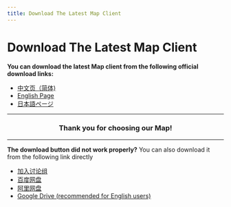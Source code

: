 ```yaml
---
title: Download The Latest Map Client
---
```


# Download The Latest Map Client

**You can download the latest Map client from the following official download links:** 

  - [中文页（简体)](https://yuanshen.site/docs/download-client.html)
  - [English Page](https://yuanshen.site/docs/en/download-client.html)
  - [日本語ページ](https://yuanshen.site/docs/ja/download-client.html)
---
<div align="center"><h3>
Thank you for choosing our Map!
</h3></div>

---

**The download button did not work properly?**
You can also download it from the following link directly
  - [加入讨论组](https://yuanshen.site/docs/communication-group.html)
  - [百度网盘](https://pan.baidu.com/s/1t_FRadAiGHGxw1YvvWt0bg)
  - [阿里网盘](https://download.yuanshen.site/%E7%A9%BA%E8%8D%A7%E9%85%92%E9%A6%86%E5%9C%B0%E5%9B%BE%E5%AE%A2%E6%88%B7%E7%AB%AF/%E5%85%8D%E5%AE%89%E8%A3%851.12.1%EF%BC%88%E7%9B%B4%E6%8E%A5%E4%B8%8B%E8%BD%BD%E8%BF%99%E4%B8%AA%E6%96%87%E4%BB%B6%E5%A4%B9%EF%BC%89)
  - [Google Drive (recommended for English users)](https://drive.google.com/drive/folders/1ade5zOu14oMIJlwaJd0qf-S_xdH9pkSa?usp=sharing)

